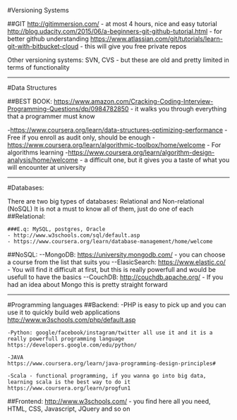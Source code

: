 #Versioning Systems

##GIT
http://gitimmersion.com/ - at most 4 hours, nice and easy tutorial
http://blog.udacity.com/2015/06/a-beginners-git-github-tutorial.html - for better github understanding
https://www.atlassian.com/git/tutorials/learn-git-with-bitbucket-cloud - this will give you free private repos


Other versioning systems: SVN, CVS - but these are old and pretty limited in terms of functionality 

---------------

#Data Structures

##BEST BOOK: https://www.amazon.com/Cracking-Coding-Interview-Programming-Questions/dp/0984782850 - it walks you through everything that a programmer must know

-https://www.coursera.org/learn/data-structures-optimizing-performance - Free if you enroll as audit only, should be enough
-https://www.coursera.org/learn/algorithmic-toolbox/home/welcome       - For algorithms learning
-https://www.coursera.org/learn/algorithm-design-analysis/home/welcome - a difficult one, but it gives you a taste of what you will encounter at university

---------------

#Databases:

There are two big types of databases: Relational and Non-relational (NoSQL)
It is not a must to know all of them, just do one of each
##Relational: 

    ###E.q: MySQL, postgres, Oracle 
    - http://www.w3schools.com/sql/default.asp
    - https://www.coursera.org/learn/database-management/home/welcome
##NoSQL: 
    --MongoDB: https://university.mongodb.com/ - you can choose a course from the list that suits you 
    --ElasicSearch: https://www.elastic.co/ - You will find it difficult at first, but this is really powerfull and would be usefull to have the basics
    --CouchDB: http://couchdb.apache.org/   - If you had an idea about Mongo this is pretty straight forward

---------------

#Programming languages
##Backend: 
    -PHP is easy to pick up and you can use it to quickly build web applications
    http://www.w3schools.com/php/default.asp

    -Python: google/facebook/instagram/twitter all use it and it is a really powerfull programming language
    https://developers.google.com/edu/python/

    -JAVA
    https://www.coursera.org/learn/java-programming-design-principles# 

    -Scala - functional programming, if you wanna go into big data, learning scala is the best way to do it
    https://www.coursera.org/learn/progfun1

##Frontend: 
    http://www.w3schools.com/ - you find here all you need, HTML, CSS, Javascript, JQuery and so on
